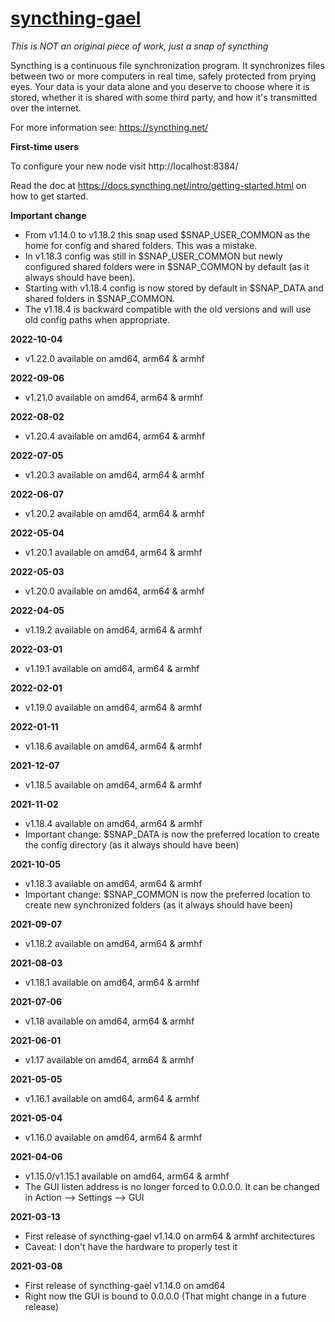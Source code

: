 # [syncthing-gael](https://snapcraft.io/syncthing-gael)

_This is NOT an original piece of work, just a snap of syncthing_

Syncthing is a continuous file synchronization program. It synchronizes files between two or more computers in real time, safely protected from prying eyes. Your data is your data alone and you deserve to choose where it is stored, whether it is shared with some third party, and how it's transmitted over the internet.

For more information see: https://syncthing.net/

**First-time users**

To configure your new node visit http://localhost:8384/

Read the doc at https://docs.syncthing.net/intro/getting-started.html on how to get started.

**Important change**

* From v1.14.0 to v1.18.2 this snap used $SNAP_USER_COMMON as the home for config and shared folders. This was a mistake.
* In v1.18.3 config was still in $SNAP_USER_COMMON but newly configured shared folders were in $SNAP_COMMON by default (as it always should have been).
* Starting with v1.18.4 config is now stored by default in $SNAP_DATA and shared folders in $SNAP_COMMON.
* The v1.18.4 is backward compatible with the old versions and will use old config paths when appropriate.

**2022-10-04**
* v1.22.0 available on amd64, arm64 & armhf

**2022-09-06**
* v1.21.0 available on amd64, arm64 & armhf

**2022-08-02**
* v1.20.4 available on amd64, arm64 & armhf

**2022-07-05**
* v1.20.3 available on amd64, arm64 & armhf

**2022-06-07**
* v1.20.2 available on amd64, arm64 & armhf

**2022-05-04**
* v1.20.1 available on amd64, arm64 & armhf

**2022-05-03**
* v1.20.0 available on amd64, arm64 & armhf

**2022-04-05**
* v1.19.2 available on amd64, arm64 & armhf

**2022-03-01**
* v1.19.1 available on amd64, arm64 & armhf

**2022-02-01**
* v1.19.0 available on amd64, arm64 & armhf

**2022-01-11**
* v1.18.6 available on amd64, arm64 & armhf

**2021-12-07**
* v1.18.5 available on amd64, arm64 & armhf

**2021-11-02**
* v1.18.4 available on amd64, arm64 & armhf
* Important change: $SNAP_DATA is now the preferred location to create the config directory (as it always should have been)

**2021-10-05**
* v1.18.3 available on amd64, arm64 & armhf
* Important change: $SNAP_COMMON is now the preferred location to create new synchronized folders (as it always should have been)

**2021-09-07**
* v1.18.2 available on amd64, arm64 & armhf

**2021-08-03**
* v1.18.1 available on amd64, arm64 & armhf

**2021-07-06**
* v1.18 available on amd64, arm64 & armhf

**2021-06-01**
* v1.17 available on amd64, arm64 & armhf

**2021-05-05**
* v1.16.1 available on amd64, arm64 & armhf

**2021-05-04**
* v1.16.0 available on amd64, arm64 & armhf

**2021-04-06**
* v1.15.0/v1.15.1 available on amd64, arm64 & armhf
* The GUI listen address is no longer forced to 0.0.0.0. It can be changed in Action --> Settings --> GUI

**2021-03-13**
* First release of syncthing-gael v1.14.0 on arm64 & armhf architectures
* Caveat: I don't have the hardware to properly test it

**2021-03-08**
* First release of syncthing-gael v1.14.0 on amd64
* Right now the GUI is bound to 0.0.0.0 (That might change in a future release)

